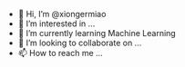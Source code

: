 - 👋 Hi, I’m @xiongermiao
- 👀 I’m interested in ...
- 🌱 I’m currently learning Machine Learning
- 💞️ I’m looking to collaborate on ...
- 📫 How to reach me ...

<!---
xiongermiao/xiongermiao is a ✨ special ✨ repository because its `README.md` (this file) appears on your GitHub profile.
You can click the Preview link to take a look at your changes.
--->
